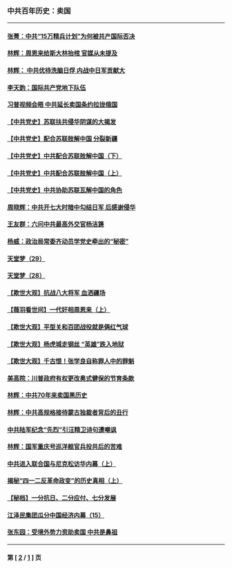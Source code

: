 ### 中共百年历史：卖国
---
#### [张菁：中共“15万精兵计划”为何被共产国际否决](../../pages/nf1176117/n13967677.md?07160430) 
#### [林辉：周恩来给斯大林抬棺 官媒从未提及](../../pages/nf1176117/n13961173.md?07160430) 
#### [林辉： 中共优待洗脑日俘 内战中日军贡献大](../../pages/nf1176117/n13624644.md?07160430) 
#### [李天韵：国际共产党地下队伍](../../pages/nf1176117/n13611808.md?07160430) 
#### [习普视频会晤 中共延长卖国条约拉拢俄国](../../pages/nf1176117/n13060971.md?07160430) 
#### [【中共党史】苏联扶共侵华阴谋的大揭发](../../pages/nf1176117/n13056050.md?07160430) 
#### [【中共党史】配合苏联肢解中国 分裂新疆](../../pages/nf1176117/n13040700.md?07160430) 
#### [【中共党史】中共配合苏联肢解中国（下）](../../pages/nf1176117/n13035660.md?07160430) 
#### [【中共党史】中共配合苏联肢解中国（上）](../../pages/nf1176117/n13030262.md?07160430) 
#### [【中共党史】中共协助苏联瓦解中国的角色](../../pages/nf1176117/n13018109.md?07160430) 
#### [周晓辉：中共开七大时暗中勾结日军 后感谢侵华](../../pages/nf1176117/n12921960.md?07160430) 
#### [王友群：六问中共最高外交官杨洁篪](../../pages/nf1176117/n12836495.md?07160430) 
#### [杨威：政治局常委齐动员学党史牵出的“秘密”](../../pages/nf1176117/n12764642.md?07160430) 
#### [天堂梦（29）](../../pages/nf1176117/n12408465.md?07160430) 
#### [天堂梦（28）](../../pages/nf1176117/n12408309.md?07160430) 
#### [【欺世大观】抗战八大将军 血洒疆场](../../pages/nf1176117/n12357044.md?07160430) 
#### [【薇羽看世间】一代奸相周恩来（上）](../../pages/nf1176117/n12401109.md?07160430) 
#### [【欺世大观】平型关和百团战役就是俩红气球](../../pages/nf1176117/n12359157.md?07160430) 
#### [【欺世大观】杨虎城走钢丝 “英雄”跌入地狱](../../pages/nf1176117/n12358840.md?07160430) 
#### [【欺世大观】千古恨！张学良自称罪人中的罪魁](../../pages/nf1176117/n12358629.md?07160430) 
#### [美高院：川普政府有权更改奥式健保的节育条款](../../pages/nf1176117/n12242171.md?07160430) 
#### [林辉：中共70年来卖国黑历史](../../pages/nf1176117/n11552181.md?07160430) 
#### [林辉：中共高规格接待蒙古独裁者背后的丑行](../../pages/nf1176117/n11225005.md?07160430) 
#### [中共陆军纪念“先烈”引汪精卫诗句遭嘲讽](../../pages/nf1176117/n11153345.md?07160430) 
#### [林辉：国军重庆号巡洋舰官兵投共后的苦难](../../pages/nf1176117/n10997801.md?07160430) 
#### [中共进入联合国与尼克松访华内幕（上）](../../pages/nf1176117/n10138788.md?07160430) 
#### [揭秘“四一二反革命政变”的历史真相（上）](../../pages/nf1176117/n9996650.md?07160430) 
#### [【秘档】一分抗日、二分应付、七分发展](../../pages/nf1176117/n9331484.md?07160430) 
#### [江泽民集团瓜分中国经济内幕（15）](../../pages/nf1176117/n9268584.md?07160430) 
#### [张东园：受境外势力资助卖国 中共是鼻祖](../../pages/nf1176117/n9272480.md?07160430) 

---
#### 第 [ [2](./2.md?07160430) / [1](./1.md?07160430) ] 页
